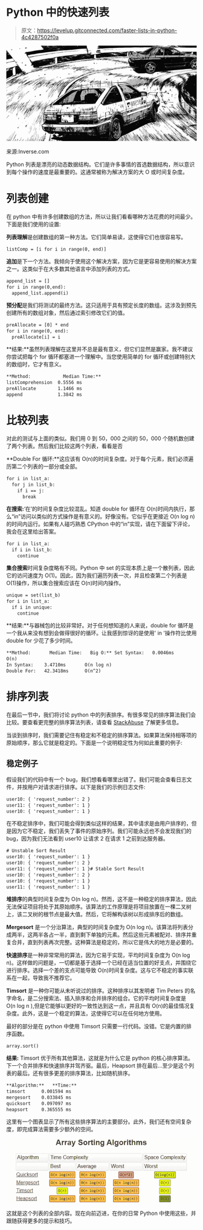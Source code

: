 # Python 中的快速列表

> 原文：<https://levelup.gitconnected.com/faster-lists-in-python-4c4287502f0a>

![](img/dc7d7b419edc6c6ee0c1eb53fdc3a2a9.png)

来源:Inverse.com

Python 列表是漂亮的动态数据结构。它们是许多事情的首选数据结构，所以意识到每个操作的速度是最重要的。这通常被称为解决方案的大 O 或时间复杂度。

# **列表创建**

在 python 中有许多创建数组的方法，所以让我们看看哪种方法花费的时间最少。下面是我们使用的设置:

**列表理解**是创建数组的第一种方法。它们简单易读，这使得它们也很容易写。

```
listComp = [i for i in range(0, end)]
```

**追加**是下一个方法。我倾向于使用这个解决方案，因为它是更容易使用的解决方案之一。这类似于在大多数其他语言中添加列表的方式。

```
append_list = []
for i in range(0,end):
  append_list.append(i)
```

**预分配**是我们将测试的最终方法。这只适用于具有预定长度的数组。这涉及到预先创建所有的数组对象，然后通过索引修改它们的值。

```
preAllocate = [0] * end
for i in range(0, end):
  preAllocate[i] = i
```

**结果:**虽然列表理解在这里并不总是最有意义，但它们显然是赢家。我不建议你尝试把每个 for 循环都塞进一个理解中。当您使用简单的 for 循环或创建特别大的数组时，它才有意义。

```
**Method:            Median Time:**
listComprehension  0.5556 ms
preAllocate        1.1466 ms
append             1.3842 ms
```

# 比较列表

对此的测试与上面的类似。我们用 0 到 50，000 之间的 50，000 个随机数创建了两个列表。然后我们比较这两个列表，看看是否

**Double For 循环:**这应该有 O(n)的时间复杂度。对于每个元素，我们必须遍历第二个列表的一部分或全部。

```
for i in list_a:
  for j in list_b:
    if i == j:
      break
```

**在搜索:**‘在’的时间复杂度比较混乱。知道 double for 循环在 O(n)时间内执行，那么“in”访问以类似的方式操作是有意义的。好像没有。它似乎在更接近 O(n log n)的时间内运行。如果有人碰巧熟悉 CPython 中的“in”实现，请在下面留下评论，我会在这里给出答案。

```
for i in list_a:
  if i in list_b:
    continue
```

**集合搜索**时间复杂度略有不同。Python 中 set 的实现本质上是一个散列表，因此它的访问速度为 O(1)。因此，因为我们遍历列表一次，并且检查第二个列表是 O(1)操作，所以集合搜索应该在 O(n)时间内操作。

```
unique = set(list_b)
for i in list_a:
  if i in unique:
    continue
```

**结果:**与器械包的比较非常好。对于任何想知道的人来说，double for 循环是一个我从来没有想到会做得很好的循环。让我感到惊讶的是使用' in '操作符比使用 double for 少花了多少时间。

```
**Method:       Median Time:   Big O:** Set Syntax:   0.0046ms       O(n)
In Syntax:    3.4710ms       O(n log n)
Double For:   42.3418ms      O(n^2)
```

# **排序列表**

在最后一节中，我们将讨论 python 中的列表排序。有很多常见的排序算法我们会比较。要查看更完整的排序算法列表，请查看 [StackAbuse](https://stackabuse.com/sorting-algorithms-in-python/) 了解更多信息。

当谈到排序时，我们需要记住有稳定和不稳定的排序算法。如果算法保持相等项的原始顺序，那么它就是稳定的。下面是一个说明稳定性为何如此重要的例子:

## **稳定例子**

假设我们的代码中有一个 bug，我们想看看哪里出错了。我们可能会查看日志文件，并按用户对请求进行排序。以下是我们的示例日志文件:

```
user10: { 'request_number': 2 }
user11: { 'request_number': 1 }
user10: { 'request_number': 1 }
```

在不稳定排序中，我们可能会得到类似这样的结果，其中请求是由用户排序的，但是因为它不稳定，我们丢失了事件的原始序列。我们可能永远也不会发现我们的 bug，因为我们无法看到 user10 让请求 2 在请求 1 之前到达服务器。

```
# Unstable Sort Result
user10: { 'request_number': 1 }
user10: { 'request_number': 2 }
user11: { 'request_number': 1 }# Stable Sort Result
user10: { 'request_number': 2 }
user10: { 'request_number': 1 }
user11: { 'request_number': 1 }
```

**堆排序**的典型时间复杂度为 O(n log n)。然而，这不是一种稳定的排序算法，因此无法保证项目将处于其原始顺序。该算法的工作原理是将项目放置在一棵二叉树上，该二叉树的根节点是最大值。然后，它将解构该树以形成排序后的数组。

**Mergesort** 是一个分治算法，典型的时间复杂度为 O(n log n)。该算法将列表分成两半，这两半各占一半，直到剩下单独的元素。然后这些元素被配对、排序并重复合并，直到列表再次完整。这种算法是稳定的，所以它是伟大的地方是必要的。

**快速排序**是一种非常常用的算法，因为它易于实现，平均时间复杂度为 O(n log n)。这样做的问题是，一切都是基于选择一个已经在适当位置的好支点，并围绕它进行排序。选择一个差的支点可能导致 O(n)时间复杂度。这与它不稳定的事实联系在一起，导致我不推荐它。

**Timsort** 是一种你可能从未听说过的排序。这种排序以其发明者 Tim Peters 的名字命名，是二分搜索法、插入排序和合并排序的组合。它的平均时间复杂度是 O(n log n ),但是它能够以更好的一致性达到这一点，并且具有 O(n)的最佳情况复杂度。此外，这是一个稳定的算法，这使得它可以在任何地方使用。

最好的部分是在 python 中使用 Timsort 只需要一行代码。没错。它是内置的排序函数。

```
array.sort()
```

**结果:** Timsort 优于所有其他算法，这就是为什么它是 python 的核心排序算法。下一个合并排序和快速排序并驾齐驱。最后，Heapsort 排在最后…至少是这个列表的最后。还有很多更差的排序算法，比如随机排序。

```
**Algorithm:**   **Time:**          
timsort      0.001594 ms
mergesort    0.033845 ms
quicksort    0.097097 ms
heapsort     0.365555 ms
```

这里有一个图表显示了所有这些排序算法的主要部分。此外，我们还有空间复杂度，即完成算法需要多少额外的空间。

![](img/6db51752f4179175c3f9630858cf3d3d.png)

这就是这个列表的全部内容。现在向前迈进，在你的日常 Python 中使用这些，并跟随获得更多的提示和技巧。